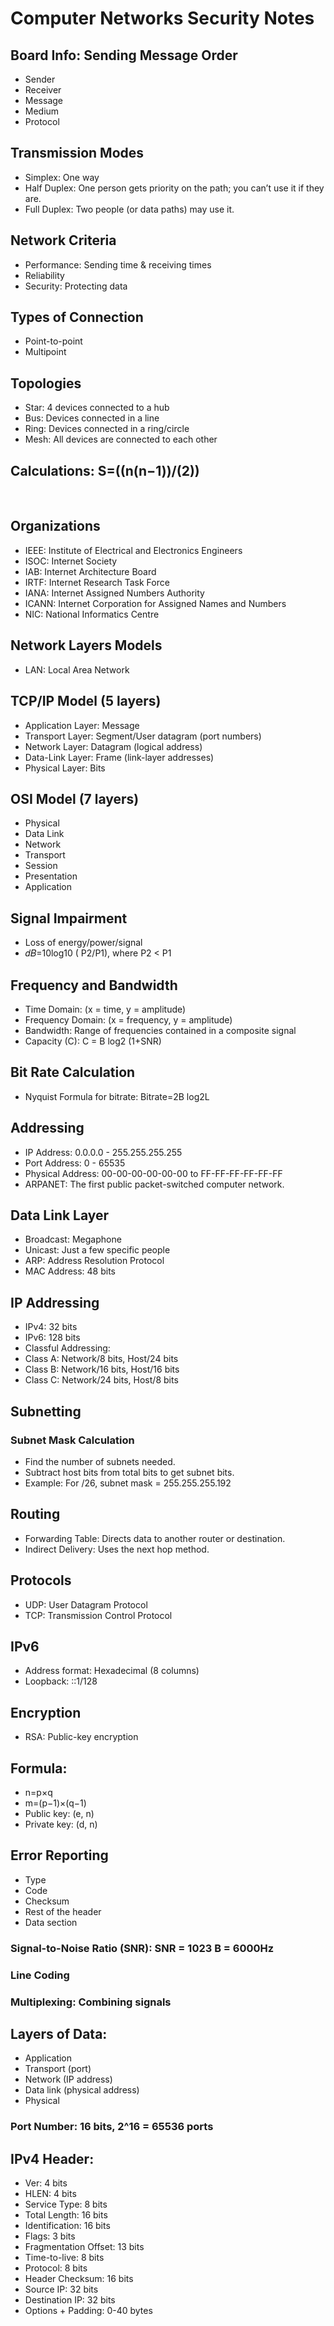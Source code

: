# Computer Networks Security Notes

## Board Info: Sending Message Order
- Sender
- Receiver
- Message
- Medium
- Protocol

## Transmission Modes
- Simplex: One way
- Half Duplex: One person gets priority on the path; you can’t use it if they are.
- Full Duplex: Two people (or data paths) may use it.

## Network Criteria
- Performance: Sending time & receiving times
- Reliability
- Security: Protecting data

## Types of Connection
- Point-to-point
- Multipoint

## Topologies
- Star: 4 devices connected to a hub
- Bus: Devices connected in a line
- Ring: Devices connected in a ring/circle
- Mesh: All devices are connected to each other

## Calculations: S=((n(n−1))/(2))
​
## Organizations
- IEEE: Institute of Electrical and Electronics Engineers
- ISOC: Internet Society
- IAB: Internet Architecture Board
- IRTF: Internet Research Task Force
- IANA: Internet Assigned Numbers Authority
- ICANN: Internet Corporation for Assigned Names and Numbers
- NIC: National Informatics Centre

## Network Layers Models
- LAN: Local Area Network

## TCP/IP Model (5 layers)
- Application Layer: Message
- Transport Layer: Segment/User datagram (port numbers)
- Network Layer: Datagram (logical address)
- Data-Link Layer: Frame (link-layer addresses)
- Physical Layer: Bits

## OSI Model (7 layers)
- Physical
- Data Link
- Network
- Transport
- Session
- Presentation
- Application

## Signal Impairment
- Loss of energy/power/signal
- 𝑑𝐵=10log10 ( P2/P1), where P2 < P1

## Frequency and Bandwidth
- Time Domain: (x = time, y = amplitude)
- Frequency Domain: (x = frequency, y = amplitude)
- Bandwidth: Range of frequencies contained in a composite signal
- Capacity (C): C = B log2 (1+SNR)

## Bit Rate Calculation
- Nyquist Formula for bitrate: Bitrate=2B log2L

## Addressing
- IP Address: 0.0.0.0 - 255.255.255.255
- Port Address: 0 - 65535
- Physical Address: 00-00-00-00-00-00 to FF-FF-FF-FF-FF-FF
- ARPANET: The first public packet-switched computer network.

## Data Link Layer
- Broadcast: Megaphone
- Unicast: Just a few specific people
- ARP: Address Resolution Protocol
- MAC Address: 48 bits

## IP Addressing
- IPv4: 32 bits
- IPv6: 128 bits
- Classful Addressing:
- Class A: Network/8 bits, Host/24 bits
- Class B: Network/16 bits, Host/16 bits
- Class C: Network/24 bits, Host/8 bits

## Subnetting
### Subnet Mask Calculation
- Find the number of subnets needed.
- Subtract host bits from total bits to get subnet bits.
- Example: For /26, subnet mask = 255.255.255.192

## Routing
- Forwarding Table: Directs data to another router or destination.
- Indirect Delivery: Uses the next hop method.

## Protocols
- UDP: User Datagram Protocol
- TCP: Transmission Control Protocol

## IPv6
- Address format: Hexadecimal (8 columns)
- Loopback: ::1/128

## Encryption
- RSA: Public-key encryption

## Formula:
- n=p×q
- m=(p−1)×(q−1)
- Public key: (e, n)
- Private key: (d, n)

## Error Reporting
- Type
- Code
- Checksum
- Rest of the header
- Data section

### Signal-to-Noise Ratio (SNR): SNR = 1023 B = 6000Hz

### Line Coding

### Multiplexing: Combining signals

## Layers of Data:
- Application
- Transport (port)
- Network (IP address)
- Data link (physical address)
- Physical

### Port Number: 16 bits, 2^16 = 65536 ports

## IPv4 Header:
- Ver: 4 bits
- HLEN: 4 bits
- Service Type: 8 bits
- Total Length: 16 bits
- Identification: 16 bits
- Flags: 3 bits
- Fragmentation Offset: 13 bits
- Time-to-live: 8 bits
- Protocol: 8 bits
- Header Checksum: 16 bits
- Source IP: 32 bits
- Destination IP: 32 bits
- Options + Padding: 0-40 bytes

